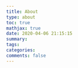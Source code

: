 ```yaml
---
title: About
type: about
toc: true
mathjax: true
date: 2020-04-06 21:15:15
summary:
tags:
categories:
comments: false
---
```

